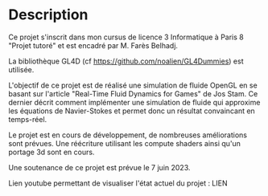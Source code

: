 # Description

Ce projet s'inscrit dans mon cursus de licence 3 Informatique à Paris 8 "Projet tutoré" et est encadré par M. Farès Belhadj.

La bibliothèque GL4D (cf https://github.com/noalien/GL4Dummies) est utilisée.

L'objectif de ce projet est de réalisé une simulation de fluide OpenGL en se basant sur l'article "Real-Time Fluid Dynamics for Games" de Jos Stam. Ce dernier décrit comment implémenter une simulation de fluide qui approxime les équations de Navier-Stokes et permet donc un résultat convaincant en temps-réel.

Le projet est en cours de développement, de nombreuses améliorations sont prévues. Une réécriture utilisant les compute shaders ainsi qu'un portage 3d sont en cours.

Une soutenance de ce projet est prévue le 7 juin 2023.

Lien youtube permettant de visualiser l'état actuel du projet : LIEN


